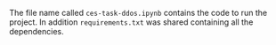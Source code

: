 The file name called `ces-task-ddos.ipynb` contains the code to run the project.
In addition `requirements.txt` was shared containing all the dependencies.